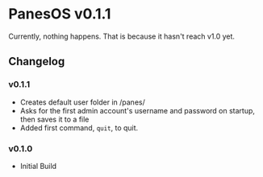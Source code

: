 # PanesOS v0.1.1
Currently, nothing happens. That is because it hasn't reach v1.0 yet.

## Changelog
### v0.1.1
* Creates default user folder in /panes/
* Asks for the first admin account's username and password on startup, then saves it to a file
* Added first command, `quit`, to quit.
### v0.1.0
* Initial Build
